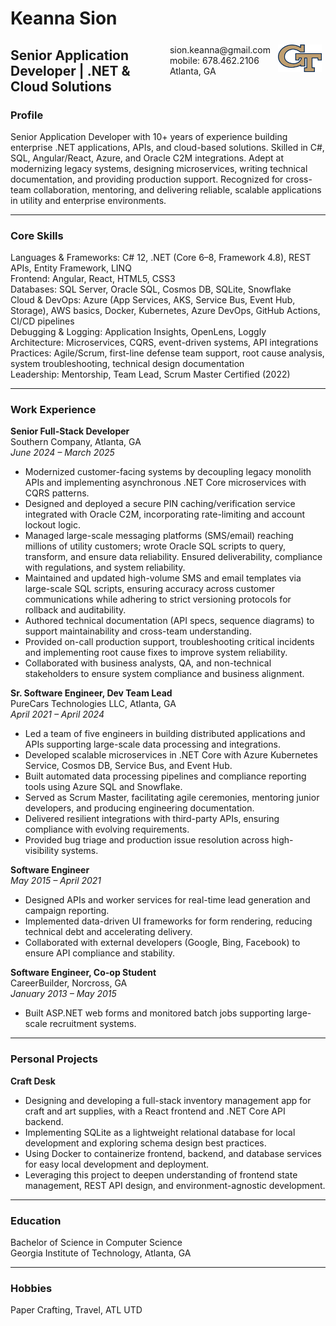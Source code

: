 # Keanna Sion 
<img style="float:right;width:70px;padding:6px" src="gt-large.png" />


<span style="float:right;padding:6px"> 
  sion.keanna@gmail.com <br> mobile: 678.462.2106 <br>
  Atlanta, GA <br>
</span>

## Senior Application Developer | .NET & Cloud Solutions

### Profile 
Senior Application Developer with 10+ years of experience building enterprise .NET applications, APIs, and cloud-based solutions. Skilled in C#, SQL, Angular/React, Azure, and Oracle C2M integrations. Adept at modernizing legacy systems, designing microservices, writing technical documentation, and providing production support. Recognized for cross-team collaboration, mentoring, and delivering reliable, scalable applications in utility and enterprise environments.

---

### Core Skills
Languages & Frameworks: C# 12, .NET (Core 6–8, Framework 4.8), REST APIs, Entity Framework, LINQ  
Frontend: Angular, React, HTML5, CSS3  
Databases: SQL Server, Oracle SQL, Cosmos DB, SQLite, Snowflake  
Cloud & DevOps: Azure (App Services, AKS, Service Bus, Event Hub, Storage), AWS basics, Docker, Kubernetes, Azure DevOps, GitHub Actions, CI/CD pipelines  
Debugging & Logging: Application Insights, OpenLens, Loggly  
Architecture: Microservices, CQRS, event-driven systems, API integrations  
Practices: Agile/Scrum, first-line defense team support, root cause analysis, system troubleshooting, technical design documentation  
Leadership: Mentorship, Team Lead, Scrum Master Certified (2022)  

---

### Work Experience

**Senior Full-Stack Developer**  
Southern Company, Atlanta, GA  
*June 2024 – March 2025*  
- Modernized customer-facing systems by decoupling legacy monolith APIs and implementing asynchronous .NET Core microservices with CQRS patterns.
- Designed and deployed a secure PIN caching/verification service integrated with Oracle C2M, incorporating rate-limiting and account lockout logic.
- Managed large-scale messaging platforms (SMS/email) reaching millions of utility customers; wrote Oracle SQL scripts to query, transform, and ensure data reliability. Ensured deliverability, compliance with regulations, and system reliability.
- Maintained and updated high-volume SMS and email templates via large-scale SQL scripts, ensuring accuracy across customer communications while adhering to strict versioning protocols for rollback and auditability.
- Authored technical documentation (API specs, sequence diagrams) to support maintainability and cross-team understanding.
- Provided on-call production support, troubleshooting critical incidents and implementing root cause fixes to improve system reliability.
- Collaborated with business analysts, QA, and non-technical stakeholders to ensure system compliance and business alignment.

**Sr. Software Engineer, Dev Team Lead**  
PureCars Technologies LLC, Atlanta, GA  
*April 2021 – April 2024*  
- Led a team of five engineers in building distributed applications and APIs supporting large-scale data processing and integrations.
- Developed scalable microservices in .NET Core with Azure Kubernetes Service, Cosmos DB, Service Bus, and Event Hub.
- Built automated data processing pipelines and compliance reporting tools using Azure SQL and Snowflake.
- Served as Scrum Master, facilitating agile ceremonies, mentoring junior developers, and producing engineering documentation.
- Delivered resilient integrations with third-party APIs, ensuring compliance with evolving requirements.
- Provided bug triage and production issue resolution across high-visibility systems.

**Software Engineer**  
*May 2015 – April 2021*
- Designed APIs and worker services for real-time lead generation and campaign reporting.
- Implemented data-driven UI frameworks for form rendering, reducing technical debt and accelerating delivery.
- Collaborated with external developers (Google, Bing, Facebook) to ensure API compliance and stability.

**Software Engineer, Co-op Student**  
CareerBuilder, Norcross, GA  
*January 2013 – May 2015*  
- Built ASP.NET web forms and monitored batch jobs supporting large-scale recruitment systems.

---

### Personal Projects

**Craft Desk**  
- Designing and developing a full-stack inventory management app for craft and art supplies, with a React frontend and .NET Core API backend.
- Implementing SQLite as a lightweight relational database for local development and exploring schema design best practices.
- Using Docker to containerize frontend, backend, and database services for easy local development and deployment.
- Leveraging this project to deepen understanding of frontend state management, REST API design, and environment-agnostic development.

---

### Education
Bachelor of Science in Computer Science  
Georgia Institute of Technology, Atlanta, GA

---

### Hobbies 
Paper Crafting, Travel, ATL UTD
